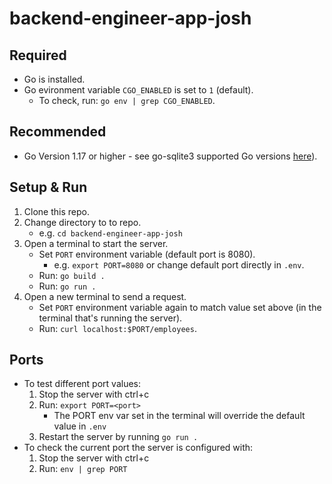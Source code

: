 # backend-engineer-app-josh

## Required
* Go is installed.
* Go evironment variable `CGO_ENABLED` is set to `1` (default).
  * To check, run: `go env | grep CGO_ENABLED`.

## Recommended
* Go Version 1.17 or higher - see go-sqlite3 supported Go versions [here](https://github.com/mattn/go-sqlite3/blob/v1.14.15/.github/workflows/go.yaml)).

## Setup & Run
1. Clone this repo.
2. Change directory to to repo.
   * e.g. `cd backend-engineer-app-josh`
3. Open a terminal to start the server.
   * Set `PORT` environment variable (default port is 8080).
     * e.g. `export PORT=8080` or change default port directly in `.env`.
   * Run: `go build .`
   * Run: `go run .`
4. Open a new terminal to send a request.
   * Set `PORT` environment variable again to match value set above (in the terminal that's running the server).
   * Run: `curl localhost:$PORT/employees`.

## Ports
* To test different port values:
  1. Stop the server with ctrl+c
  2. Run: `export PORT=<port>`
     * The PORT env var set in the terminal will override the default value in `.env`
  3. Restart the server by running `go run .`
* To check the current port the server is configured with:
  1. Stop the server with ctrl+c
  2. Run: `env | grep PORT`
